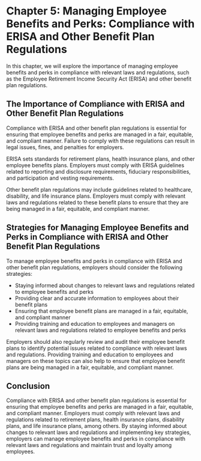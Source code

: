 Chapter 5: Managing Employee Benefits and Perks: Compliance with ERISA and Other Benefit Plan Regulations
=========================================================================================================

In this chapter, we will explore the importance of managing employee benefits and perks in compliance with relevant laws and regulations, such as the Employee Retirement Income Security Act (ERISA) and other benefit plan regulations.

The Importance of Compliance with ERISA and Other Benefit Plan Regulations
--------------------------------------------------------------------------

Compliance with ERISA and other benefit plan regulations is essential for ensuring that employee benefits and perks are managed in a fair, equitable, and compliant manner. Failure to comply with these regulations can result in legal issues, fines, and penalties for employers.

ERISA sets standards for retirement plans, health insurance plans, and other employee benefits plans. Employers must comply with ERISA guidelines related to reporting and disclosure requirements, fiduciary responsibilities, and participation and vesting requirements.

Other benefit plan regulations may include guidelines related to healthcare, disability, and life insurance plans. Employers must comply with relevant laws and regulations related to these benefit plans to ensure that they are being managed in a fair, equitable, and compliant manner.

Strategies for Managing Employee Benefits and Perks in Compliance with ERISA and Other Benefit Plan Regulations
---------------------------------------------------------------------------------------------------------------

To manage employee benefits and perks in compliance with ERISA and other benefit plan regulations, employers should consider the following strategies:

* Staying informed about changes to relevant laws and regulations related to employee benefits and perks
* Providing clear and accurate information to employees about their benefit plans
* Ensuring that employee benefit plans are managed in a fair, equitable, and compliant manner
* Providing training and education to employees and managers on relevant laws and regulations related to employee benefits and perks

Employers should also regularly review and audit their employee benefit plans to identify potential issues related to compliance with relevant laws and regulations. Providing training and education to employees and managers on these topics can also help to ensure that employee benefit plans are being managed in a fair, equitable, and compliant manner.

Conclusion
----------

Compliance with ERISA and other benefit plan regulations is essential for ensuring that employee benefits and perks are managed in a fair, equitable, and compliant manner. Employers must comply with relevant laws and regulations related to retirement plans, health insurance plans, disability plans, and life insurance plans, among others. By staying informed about changes to relevant laws and regulations and implementing key strategies, employers can manage employee benefits and perks in compliance with relevant laws and regulations and maintain trust and loyalty among employees.
